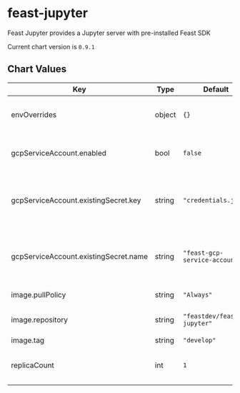 feast-jupyter
=============
Feast Jupyter provides a Jupyter server with pre-installed Feast SDK

Current chart version is `0.9.1`





## Chart Values

| Key | Type | Default | Description |
|-----|------|---------|-------------|
| envOverrides | object | `{}` | Extra environment variables to set |
| gcpServiceAccount.enabled | bool | `false` | Flag to use [service account](https://cloud.google.com/iam/docs/creating-managing-service-account-keys) JSON key |
| gcpServiceAccount.existingSecret.key | string | `"credentials.json"` | Key in the secret data (file name of the service account) |
| gcpServiceAccount.existingSecret.name | string | `"feast-gcp-service-account"` | Name of the existing secret containing the service account |
| image.pullPolicy | string | `"Always"` | Image pull policy |
| image.repository | string | `"feastdev/feast-jupyter"` | Docker image repository |
| image.tag | string | `"develop"` | Image tag |
| replicaCount | int | `1` | Number of pods that will be created |
